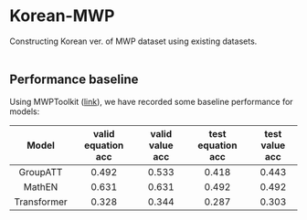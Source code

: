 # Korean-MWP
Constructing Korean ver. of MWP dataset using existing datasets.
<br><br>

## Performance baseline
Using MWPToolkit ([link](https://github.com/LYH-YF/MWPToolkit)), we have recorded some baseline performance for models:


|Model|valid equation acc|valid value acc|test equation acc|test value acc|
|:---:|:---:|:---:|:---:|:---:|
|GroupATT|0.492|0.533|0.418|0.443|
|MathEN|0.631|0.631|0.492|0.492|
|Transformer|0.328|0.344|0.287|0.303|
